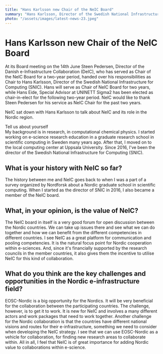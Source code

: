 ```yaml
---
title: "Hans Karlsson new Chair of the NeIC Board"
summary: "Hans Karlsson, Director of the Swedish National Infrastructure for Computing (SNIC), will serve a two-year term from the 14th June 2019. Hans Eide from UNINETT Sigma2 was elected Vice-Chair."
photo: "/assets/images/latest-news-23.jpeg"
---
```


Hans Karlsson new Chair of the NeIC Board
===============================

At its Board meeting on the 14th June Steen Pedersen, Director of the Danish e-Infrastructure Collaboration (DeIC), who has served as Chair of the NeIC Board for a two-year period, handed over his responsibilities as Chair to Hans Karlsson, Director of the Swedish National Infrastructure for Computing (SNIC). Hans will serve as Chair of NeIC Board for two years, while Hans Eide, Special Advisor at UNINETT Sigma2 has been elected as chair-in-elect for the following two-year period. NeIC would like to thank Steen Pedersen for his service as NeIC Chair for the past two years.

NeIC sat down with Hans Karlsson to talk about NeIC and its role in the Nordic region. 

Tell us about yourself
<br>
My background is in research, in computational chemical physics. I started working on e-science research education in a graduate research school in scientific computing in Sweden many years ago. After that, I moved on to the local computing center at Uppsala University. Since 2016, I've been the director of the Swedish National Infrastructure for Computing (SNIC).
<br>
## What is your history with NeIC so far? 
The history between me and NeIC goes back to when I was a part of a survey organized by Nordforsk about a Nordic graduate school in scientific computing. When I started as the director of SNIC in 2016, I also became a member of the NeIC board.
<br>
## What, in your opinion, is the value of NeIC? 
The NeIC board in itself is a very good forum for open discussion between the Nordic countries. We can take up issues there and see what we can do together and how we can benefit from the different competencies in different countries. I see NeIC as a great platform for communication and pooling competencies. It is the natural focus point for Nordic cooperation within e-sciences. And, since it's financially supported by the research councils in the member countries, it also gives them the incentive to utilise NeIC for this kind of collaboration.
<br>
## What do you think are the key challenges and opportunities in the Nordic e-infrastructure field?
EOSC-Nordic is a big opportunity for the Nordics. It will be very beneficial for the collaboration between the participating countries. The challenge, however, is to get it to work. It is new for NeIC and involves a many different actors and work packages that need to work together. Another challenge for the Nordic collaboration is that the countries have different national visions and routes for their e-infrastructure, something we need to consider when developing the NeIC strategy. I see that we can use EOSC-Nordic as a vehicle for collaboration, for finding new research areas to collaborate within. All in all, I feel that NeIC is of great importance for adding Nordic value to collaborations within e-science.
